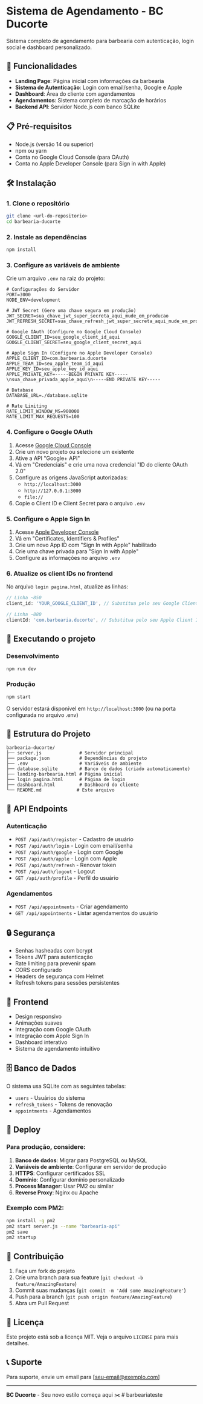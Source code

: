 # Sistema de Agendamento - BC Ducorte

Sistema completo de agendamento para barbearia com autenticação, login social e dashboard personalizado.

## 🚀 Funcionalidades

- **Landing Page**: Página inicial com informações da barbearia
- **Sistema de Autenticação**: Login com email/senha, Google e Apple
- **Dashboard**: Área do cliente com agendamentos
- **Agendamentos**: Sistema completo de marcação de horários
- **Backend API**: Servidor Node.js com banco SQLite

## 📋 Pré-requisitos

- Node.js (versão 14 ou superior)
- npm ou yarn
- Conta no Google Cloud Console (para OAuth)
- Conta no Apple Developer Console (para Sign in with Apple)

## 🛠️ Instalação

### 1. Clone o repositório
```bash
git clone <url-do-repositorio>
cd barbearia-ducorte
```

### 2. Instale as dependências
```bash
npm install
```

### 3. Configure as variáveis de ambiente
Crie um arquivo `.env` na raiz do projeto:

```env
# Configurações do Servidor
PORT=3000
NODE_ENV=development

# JWT Secret (Gere uma chave segura em produção)
JWT_SECRET=sua_chave_jwt_super_secreta_aqui_mude_em_producao
JWT_REFRESH_SECRET=sua_chave_refresh_jwt_super_secreta_aqui_mude_em_producao

# Google OAuth (Configure no Google Cloud Console)
GOOGLE_CLIENT_ID=seu_google_client_id_aqui
GOOGLE_CLIENT_SECRET=seu_google_client_secret_aqui

# Apple Sign In (Configure no Apple Developer Console)
APPLE_CLIENT_ID=com.barbearia.ducorte
APPLE_TEAM_ID=seu_apple_team_id_aqui
APPLE_KEY_ID=seu_apple_key_id_aqui
APPLE_PRIVATE_KEY=-----BEGIN PRIVATE KEY-----\nsua_chave_privada_apple_aqui\n-----END PRIVATE KEY-----

# Database
DATABASE_URL=./database.sqlite

# Rate Limiting
RATE_LIMIT_WINDOW_MS=900000
RATE_LIMIT_MAX_REQUESTS=100
```

### 4. Configure o Google OAuth

1. Acesse [Google Cloud Console](https://console.cloud.google.com/)
2. Crie um novo projeto ou selecione um existente
3. Ative a API "Google+ API"
4. Vá em "Credenciais" e crie uma nova credencial "ID do cliente OAuth 2.0"
5. Configure as origens JavaScript autorizadas:
   - `http://localhost:3000`
   - `http://127.0.0.1:3000`
   - `file://`
6. Copie o Client ID e Client Secret para o arquivo `.env`

### 5. Configure o Apple Sign In

1. Acesse [Apple Developer Console](https://developer.apple.com/)
2. Vá em "Certificates, Identifiers & Profiles"
3. Crie um novo App ID com "Sign In with Apple" habilitado
4. Crie uma chave privada para "Sign In with Apple"
5. Configure as informações no arquivo `.env`

### 6. Atualize os client IDs no frontend

No arquivo `login pagina.html`, atualize as linhas:

```javascript
// Linha ~850
client_id: 'YOUR_GOOGLE_CLIENT_ID', // Substitua pelo seu Google Client ID

// Linha ~880
clientId: 'com.barbearia.ducorte', // Substitua pelo seu Apple Client ID
```

## 🚀 Executando o projeto

### Desenvolvimento
```bash
npm run dev
```

### Produção
```bash
npm start
```

O servidor estará disponível em `http://localhost:3000` (ou na porta configurada no arquivo .env)

## 📁 Estrutura do Projeto

```
barbearia-ducorte/
├── server.js              # Servidor principal
├── package.json           # Dependências do projeto
├── .env                   # Variáveis de ambiente
├── database.sqlite        # Banco de dados (criado automaticamente)
├── landing-barbearia.html # Página inicial
├── login pagina.html      # Página de login
├── dashboard.html         # Dashboard do cliente
└── README.md             # Este arquivo
```

## 🔧 API Endpoints

### Autenticação
- `POST /api/auth/register` - Cadastro de usuário
- `POST /api/auth/login` - Login com email/senha
- `POST /api/auth/google` - Login com Google
- `POST /api/auth/apple` - Login com Apple
- `POST /api/auth/refresh` - Renovar token
- `POST /api/auth/logout` - Logout
- `GET /api/auth/profile` - Perfil do usuário

### Agendamentos
- `POST /api/appointments` - Criar agendamento
- `GET /api/appointments` - Listar agendamentos do usuário

## 🔒 Segurança

- Senhas hasheadas com bcrypt
- Tokens JWT para autenticação
- Rate limiting para prevenir spam
- CORS configurado
- Headers de segurança com Helmet
- Refresh tokens para sessões persistentes

## 🎨 Frontend

- Design responsivo
- Animações suaves
- Integração com Google OAuth
- Integração com Apple Sign In
- Dashboard interativo
- Sistema de agendamento intuitivo

## 🗄️ Banco de Dados

O sistema usa SQLite com as seguintes tabelas:

- `users` - Usuários do sistema
- `refresh_tokens` - Tokens de renovação
- `appointments` - Agendamentos

## 🚀 Deploy

### Para produção, considere:

1. **Banco de dados**: Migrar para PostgreSQL ou MySQL
2. **Variáveis de ambiente**: Configurar em servidor de produção
3. **HTTPS**: Configurar certificados SSL
4. **Domínio**: Configurar domínio personalizado
5. **Process Manager**: Usar PM2 ou similar
6. **Reverse Proxy**: Nginx ou Apache

### Exemplo com PM2:
```bash
npm install -g pm2
pm2 start server.js --name "barbearia-api"
pm2 save
pm2 startup
```

## 🤝 Contribuição

1. Faça um fork do projeto
2. Crie uma branch para sua feature (`git checkout -b feature/AmazingFeature`)
3. Commit suas mudanças (`git commit -m 'Add some AmazingFeature'`)
4. Push para a branch (`git push origin feature/AmazingFeature`)
5. Abra um Pull Request

## 📝 Licença

Este projeto está sob a licença MIT. Veja o arquivo `LICENSE` para mais detalhes.

## 📞 Suporte

Para suporte, envie um email para [seu-email@exemplo.com]

---

**BC Ducorte** - Seu novo estilo começa aqui ✂️
#   b a r b e a r i a t e s t e 
 
 